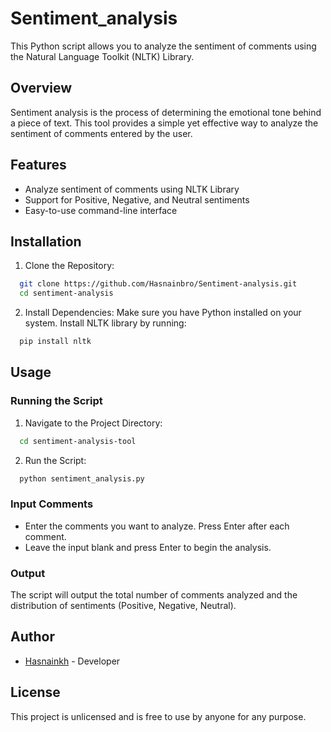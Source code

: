 # Sentiment_analysis

This Python script allows you to analyze the sentiment of comments using the Natural Language Toolkit (NLTK) Library.

## Overview

Sentiment analysis is the process of determining the emotional tone behind a piece of text. This tool provides a simple yet effective way to analyze the sentiment of comments entered by the user.

## Features

* Analyze sentiment of comments using NLTK Library
* Support for Positive, Negative, and Neutral sentiments
* Easy-to-use command-line interface

## Installation

1. Clone the Repository:

  ```bash
    git clone https://github.com/Hasnainbro/Sentiment-analysis.git
    cd sentiment-analysis
  ```

2. Install Dependencies:
Make sure you have Python installed on your system. Install NLTK library by running:

  ```bash
    pip install nltk
  ```

## Usage

### Running the Script

1. Navigate to the Project Directory:

  ```bash
    cd sentiment-analysis-tool
  ```
2. Run the Script:

  ```bash
    python sentiment_analysis.py
  ```

### Input Comments

* Enter the comments you want to analyze. Press Enter after each comment.
* Leave the input blank and press Enter to begin the analysis.


### Output

The script will output the total number of comments analyzed and the distribution of sentiments (Positive, Negative, Neutral).

## Author

- [Hasnainkh](https://github.com/Hasnainbro) - Developer

## License

This project is unlicensed and is free to use by anyone for any purpose.
